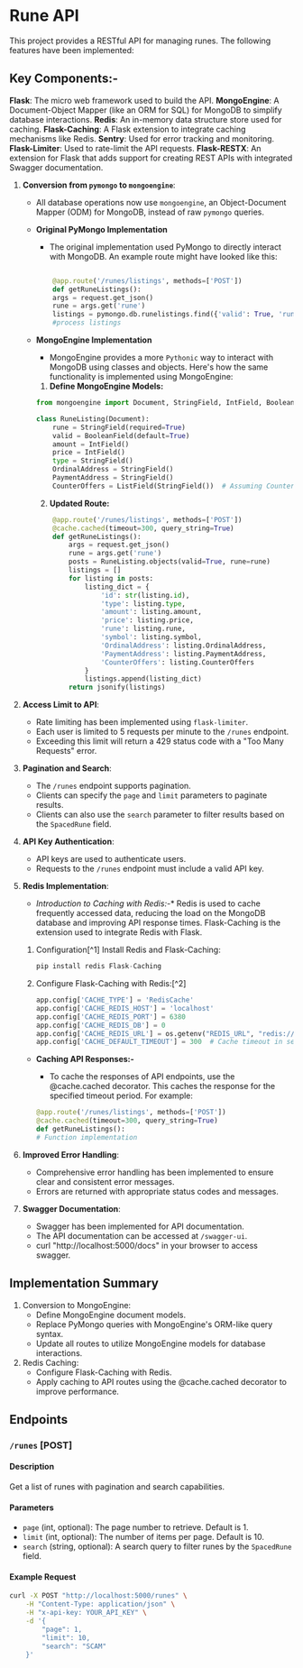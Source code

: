 # Rune API

This project provides a RESTful API for managing runes. The following features have been implemented:

## **Key Components:-**
**Flask**: The micro web framework used to build the API.
**MongoEngine**: A Document-Object Mapper (like an ORM for SQL) for MongoDB to simplify database interactions.
**Redis**: An in-memory data structure store used for caching.
**Flask-Caching**: A Flask extension to integrate caching mechanisms like Redis.
**Sentry**: Used for error tracking and monitoring.
**Flask-Limiter**: Used to rate-limit the API requests.
**Flask-RESTX**: An extension for Flask that adds support for creating REST APIs with integrated Swagger documentation.

1. **Conversion from `pymongo` to `mongoengine`**: 
   - All database operations now use `mongoengine`, an Object-Document Mapper (ODM) for MongoDB, instead of raw `pymongo` queries.
   - **Original PyMongo Implementation**
        - The original implementation used PyMongo to directly interact with MongoDB. An example route might have looked like this:
        
        ```python
        
            @app.route('/runes/listings', methods=['POST'])
            def getRuneListings():
            args = request.get_json()
            rune = args.get('rune')
            listings = pymongo.db.runelistings.find({'valid': True, 'rune': rune})
            #process listings
        ```
   - **MongoEngine Implementation**
        - MongoEngine provides a more `Pythonic` way to interact with MongoDB using classes and objects. Here's how the same     functionality is implemented using MongoEngine:
        1. **Define MongoEngine Models:**

        ```python
        from mongoengine import Document, StringField, IntField, BooleanField

        class RuneListing(Document):
            rune = StringField(required=True)
            valid = BooleanField(default=True)
            amount = IntField()
            price = IntField()
            type = StringField()
            OrdinalAddress = StringField()
            PaymentAddress = StringField()
            CounterOffers = ListField(StringField())  # Assuming CounterOffers are strings for simplicity
        ```
        2. **Updated Route:**

        ```python
            @app.route('/runes/listings', methods=['POST'])
            @cache.cached(timeout=300, query_string=True)
            def getRuneListings():
                args = request.get_json()
                rune = args.get('rune')
                posts = RuneListing.objects(valid=True, rune=rune)
                listings = []
                for listing in posts:
                    listing_dict = {
                        'id': str(listing.id),
                        'type': listing.type,
                        'amount': listing.amount,
                        'price': listing.price,
                        'rune': listing.rune,
                        'symbol': listing.symbol,
                        'OrdinalAddress': listing.OrdinalAddress,
                        'PaymentAddress': listing.PaymentAddress,
                        'CounterOffers': listing.CounterOffers
                    }
                    listings.append(listing_dict)
                return jsonify(listings)

        ```

2. **Access Limit to API**:
   - Rate limiting has been implemented using `flask-limiter`.
   - Each user is limited to 5 requests per minute to the `/runes` endpoint.
   - Exceeding this limit will return a 429 status code with a "Too Many Requests" error.

3. **Pagination and Search**:
   - The `/runes` endpoint supports pagination.
   - Clients can specify the `page` and `limit` parameters to paginate results.
   - Clients can also use the `search` parameter to filter results based on the `SpacedRune` field.

4. **API Key Authentication**:
   - API keys are used to authenticate users.
   - Requests to the `/runes` endpoint must include a valid API key.

5. **Redis Implementation**:
   - **Introduction to Caching with Redis*:-**
    Redis is used to cache frequently accessed data, reducing the load on the MongoDB database and improving API response times. Flask-Caching is the extension used to integrate Redis with Flask.
    1. Configuration[^1]
        Install Redis and Flask-Caching:

        ```python
        pip install redis Flask-Caching
        ```
    2. Configure Flask-Caching with Redis:[^2]
        ```python 
        app.config['CACHE_TYPE'] = 'RedisCache'
        app.config['CACHE_REDIS_HOST'] = 'localhost'
        app.config['CACHE_REDIS_PORT'] = 6380
        app.config['CACHE_REDIS_DB'] = 0
        app.config['CACHE_REDIS_URL'] = os.getenv("REDIS_URL", "redis://localhost:6380/0")
        app.config['CACHE_DEFAULT_TIMEOUT'] = 300  # Cache timeout in seconds
        ```
    - **Caching API Responses:-**
        - To cache the responses of API endpoints, use the @cache.cached decorator. This caches the response for the specified timeout period. For example:

        ```python 
        @app.route('/runes/listings', methods=['POST'])
        @cache.cached(timeout=300, query_string=True)
        def getRuneListings():
        # Function implementation
        ```
        
6. **Improved Error Handling**:
   - Comprehensive error handling has been implemented to ensure clear and consistent error messages.
   - Errors are returned with appropriate status codes and messages.

7. **Swagger Documentation**:
   - Swagger has been implemented for API documentation.
   - The API documentation can be accessed at `/swagger-ui`.
   - curl "http://localhost:5000/docs" in your browser to access swagger.


## Implementation Summary
1. Conversion to MongoEngine:
    - Define MongoEngine document models.
    - Replace PyMongo queries with MongoEngine's ORM-like query syntax.
    - Update all routes to utilize MongoEngine models for database interactions.
2. Redis Caching:
    - Configure Flask-Caching with Redis.
    - Apply caching to API routes using the @cache.cached decorator to improve performance.


## Endpoints

### `/runes` [POST]

#### Description
Get a list of runes with pagination and search capabilities.

#### Parameters

- `page` (int, optional): The page number to retrieve. Default is 1.
- `limit` (int, optional): The number of items per page. Default is 10.
- `search` (string, optional): A search query to filter runes by the `SpacedRune` field.

#### Example Request

```bash
curl -X POST "http://localhost:5000/runes" \
    -H "Content-Type: application/json" \
    -H "x-api-key: YOUR_API_KEY" \
    -d '{
        "page": 1,
        "limit": 10,
        "search": "SCAM"
    }'